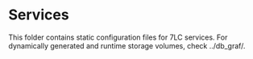 # Services

This folder contains static configuration files for 7LC services. For dynamically generated
and runtime storage volumes, check ../db_graf/.
